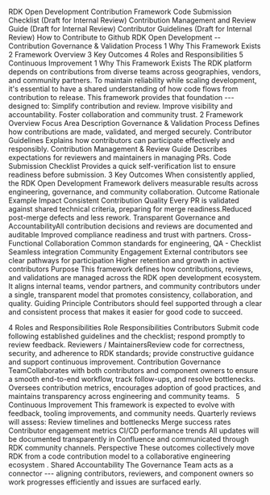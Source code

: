 RDK Open Development Contribution Framework Code Submission Checklist
(Draft for Internal Review) Contribution Management and Review Guide
(Draft for Internal Review) Contributor Guidelines (Draft for Internal
Review) How to Contribute to Github RDK Open Development -- Contribution
Governance & Validation Process 1 Why This Framework Exists 2 Framework
Overview 3 Key Outcomes 4 Roles and Responsibilities 5 Continuous
Improvement 1 Why This Framework Exists The RDK platform depends on
contributions from diverse teams across geographies, vendors, and
community partners. To maintain reliability while scaling development,
it's essential to have a shared understanding of how code flows from
contribution to release. This framework provides that foundation ---
designed to: Simplify contribution and review. Improve visibility and
accountability. Foster collaboration and community trust. 2 Framework
Overview Focus Area Description Governance & Validation Process Defines
how contributions are made, validated, and merged securely. Contributor
Guidelines Explains how contributors can participate effectively and
responsibly. Contribution Management & Review Guide Describes
expectations for reviewers and maintainers in managing PRs. Code
Submission Checklist Provides a quick self-verification list to ensure
readiness before submission. 3 Key Outcomes When consistently applied,
the RDK Open Development Framework delivers measurable results across
engineering, governance, and community collaboration. Outcome Rationale
Example Impact Consistent Contribution Quality Every PR is validated
against shared technical criteria, preparing for merge readiness.Reduced
post-merge defects and less rework. Transparent Governance and
AccountabilityAll contribution decisions and reviews are documented and
auditable Improved compliance readiness and trust with partners.
Cross-Functional Collaboration Common standards for engineering, QA -
Checklist Seamless integration Community Engagement External
contributors see clear pathways for participation Higher retention and
growth in active contributors Purpose This framework defines how
contributions, reviews, and validations are managed across the RDK open
development ecosystem. It aligns internal teams, vendor partners, and
community contributors under a single, transparent model that promotes
consistency, collaboration, and quality. Guiding Principle Contributors
should feel supported through a clear and consistent process that makes
it easier for good code to succeed.

4 Roles and Responsibilities Role Responsibilities Contributors Submit
code following established guidelines and the checklist; respond
promptly to review feedback. Reviewers / MaintainersReview code for
correctness, security, and adherence to RDK standards; provide
constructive guidance and support continuous improvement. Contribution
Governance TeamCollaborates with both contributors and component owners
to ensure a smooth end-to-end workflow, track follow-ups, and resolve
bottlenecks. Oversees contribution metrics, encourages adoption of good
practices, and maintains transparency across engineering and community
teams.   5 Continuous Improvement This framework is expected to evolve
with feedback, tooling improvements, and community needs. Quarterly
reviews will assess: Review timelines and bottlenecks Merge success
rates Contributor engagement metrics CI/CD performance trends All
updates will be documented transparently in Confluence and communicated
through RDK community channels. Perspective These outcomes collectively
move RDK from a code contribution model to a collaborative engineering
ecosystem . Shared Accountability The Governance Team acts as a
connector --- aligning contributors, reviewers, and component owners so
work progresses efficiently and issues are surfaced early.
